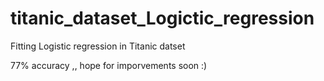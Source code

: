 # titanic_dataset_Logictic_regression
Fitting Logistic regression in Titanic datset

77% accuracy ,, hope for imporvements soon :) 

